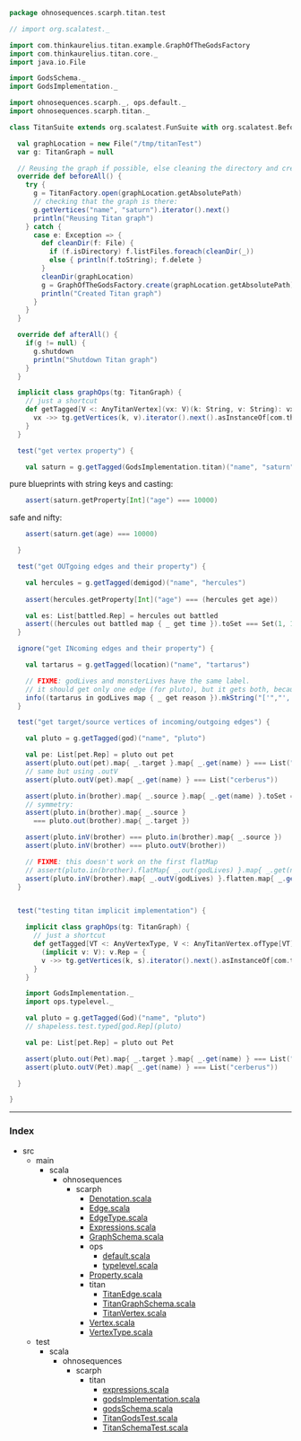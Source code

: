 
```scala
package ohnosequences.scarph.titan.test

// import org.scalatest._

import com.thinkaurelius.titan.example.GraphOfTheGodsFactory
import com.thinkaurelius.titan.core._
import java.io.File

import GodsSchema._
import GodsImplementation._

import ohnosequences.scarph._, ops.default._
import ohnosequences.scarph.titan._

class TitanSuite extends org.scalatest.FunSuite with org.scalatest.BeforeAndAfterAll {

  val graphLocation = new File("/tmp/titanTest")
  var g: TitanGraph = null

  // Reusing the graph if possible, else cleaning the directory and creating graph
  override def beforeAll() {
    try { 
      g = TitanFactory.open(graphLocation.getAbsolutePath)
      // checking that the graph is there:
      g.getVertices("name", "saturn").iterator().next()
      println("Reusing Titan graph")
    } catch {
      case e: Exception => {
        def cleanDir(f: File) {
          if (f.isDirectory) f.listFiles.foreach(cleanDir(_))
          else { println(f.toString); f.delete }
        }
        cleanDir(graphLocation)
        g = GraphOfTheGodsFactory.create(graphLocation.getAbsolutePath)
        println("Created Titan graph")
      }
    }
  }

  override def afterAll() {
    if(g != null) {
      g.shutdown
      println("Shutdown Titan graph")
    }
  }

  implicit class graphOps(tg: TitanGraph) {
    // just a shortcut
    def getTagged[V <: AnyTitanVertex](vx: V)(k: String, v: String): vx.Rep = {
      vx ->> tg.getVertices(k, v).iterator().next().asInstanceOf[com.thinkaurelius.titan.core.TitanVertex]
    }
  } 

  test("get vertex property") {

    val saturn = g.getTagged(GodsImplementation.titan)("name", "saturn")
```

pure blueprints with string keys and casting:

```scala
    assert(saturn.getProperty[Int]("age") === 10000)
```

safe and nifty:

```scala
    assert(saturn.get(age) === 10000)

  }

  test("get OUTgoing edges and their property") {

    val hercules = g.getTagged(demigod)("name", "hercules")
    
    assert(hercules.getProperty[Int]("age") === (hercules get age))

    val es: List[battled.Rep] = hercules out battled
    assert((hercules out battled map { _ get time }).toSet === Set(1, 12, 2))
  }

  ignore("get INcoming edges and their property") {

    val tartarus = g.getTagged(location)("name", "tartarus")

    // FIXME: godLives and monsterLives have the same label.
    // it should get only one edge (for pluto), but it gets both, because they have the same label:
    info((tartarus in godLives map { _ get reason }).mkString("['","', '","']"))
  }

  test("get target/source vertices of incoming/outgoing edges") {

    val pluto = g.getTagged(god)("name", "pluto")

    val pe: List[pet.Rep] = pluto out pet
    assert(pluto.out(pet).map{ _.target }.map{ _.get(name) } === List("cerberus"))
    // same but using .outV
    assert(pluto.outV(pet).map{ _.get(name) } === List("cerberus"))

    assert(pluto.in(brother).map{ _.source }.map{ _.get(name) }.toSet === Set("neptune", "jupiter"))
    // symmetry:
    assert(pluto.in(brother).map{ _.source } 
      === pluto.out(brother).map{ _.target })

    assert(pluto.inV(brother) === pluto.in(brother).map{ _.source })
    assert(pluto.inV(brother) === pluto.outV(brother))

    // FIXME: this doesn't work on the first flatMap
    // assert(pluto.in(brother).flatMap{ _.out(godLives) }.map{ _.get(name) }.toSet === Set("sea", "sky"))
    assert(pluto.inV(brother).map{ _.outV(godLives) }.flatten.map{ _.get(name) }.toSet === Set("sea", "sky"))
  }


  test("testing titan implicit implementation") {

    implicit class graphOps(tg: TitanGraph) {
      // just a shortcut
      def getTagged[VT <: AnyVertexType, V <: AnyTitanVertex.ofType[VT]](vt: VT)(k: String, s: String)
        (implicit v: V): v.Rep = {
        v ->> tg.getVertices(k, s).iterator().next().asInstanceOf[com.thinkaurelius.titan.core.TitanVertex]
      }
    } 

    import GodsImplementation._
    import ops.typelevel._

    val pluto = g.getTagged(God)("name", "pluto")
    // shapeless.test.typed[god.Rep](pluto)

    val pe: List[pet.Rep] = pluto out Pet

    assert(pluto.out(Pet).map{ _.target }.map{ _.get(name) } === List("cerberus"))
    assert(pluto.outV(Pet).map{ _.get(name) } === List("cerberus"))

  }

}

```


------

### Index

+ src
  + main
    + scala
      + ohnosequences
        + scarph
          + [Denotation.scala][main/scala/ohnosequences/scarph/Denotation.scala]
          + [Edge.scala][main/scala/ohnosequences/scarph/Edge.scala]
          + [EdgeType.scala][main/scala/ohnosequences/scarph/EdgeType.scala]
          + [Expressions.scala][main/scala/ohnosequences/scarph/Expressions.scala]
          + [GraphSchema.scala][main/scala/ohnosequences/scarph/GraphSchema.scala]
          + ops
            + [default.scala][main/scala/ohnosequences/scarph/ops/default.scala]
            + [typelevel.scala][main/scala/ohnosequences/scarph/ops/typelevel.scala]
          + [Property.scala][main/scala/ohnosequences/scarph/Property.scala]
          + titan
            + [TitanEdge.scala][main/scala/ohnosequences/scarph/titan/TitanEdge.scala]
            + [TitanGraphSchema.scala][main/scala/ohnosequences/scarph/titan/TitanGraphSchema.scala]
            + [TitanVertex.scala][main/scala/ohnosequences/scarph/titan/TitanVertex.scala]
          + [Vertex.scala][main/scala/ohnosequences/scarph/Vertex.scala]
          + [VertexType.scala][main/scala/ohnosequences/scarph/VertexType.scala]
  + test
    + scala
      + ohnosequences
        + scarph
          + titan
            + [expressions.scala][test/scala/ohnosequences/scarph/titan/expressions.scala]
            + [godsImplementation.scala][test/scala/ohnosequences/scarph/titan/godsImplementation.scala]
            + [godsSchema.scala][test/scala/ohnosequences/scarph/titan/godsSchema.scala]
            + [TitanGodsTest.scala][test/scala/ohnosequences/scarph/titan/TitanGodsTest.scala]
            + [TitanSchemaTest.scala][test/scala/ohnosequences/scarph/titan/TitanSchemaTest.scala]

[main/scala/ohnosequences/scarph/Denotation.scala]: ../../../../../main/scala/ohnosequences/scarph/Denotation.scala.md
[main/scala/ohnosequences/scarph/Edge.scala]: ../../../../../main/scala/ohnosequences/scarph/Edge.scala.md
[main/scala/ohnosequences/scarph/EdgeType.scala]: ../../../../../main/scala/ohnosequences/scarph/EdgeType.scala.md
[main/scala/ohnosequences/scarph/Expressions.scala]: ../../../../../main/scala/ohnosequences/scarph/Expressions.scala.md
[main/scala/ohnosequences/scarph/GraphSchema.scala]: ../../../../../main/scala/ohnosequences/scarph/GraphSchema.scala.md
[main/scala/ohnosequences/scarph/ops/default.scala]: ../../../../../main/scala/ohnosequences/scarph/ops/default.scala.md
[main/scala/ohnosequences/scarph/ops/typelevel.scala]: ../../../../../main/scala/ohnosequences/scarph/ops/typelevel.scala.md
[main/scala/ohnosequences/scarph/Property.scala]: ../../../../../main/scala/ohnosequences/scarph/Property.scala.md
[main/scala/ohnosequences/scarph/titan/TitanEdge.scala]: ../../../../../main/scala/ohnosequences/scarph/titan/TitanEdge.scala.md
[main/scala/ohnosequences/scarph/titan/TitanGraphSchema.scala]: ../../../../../main/scala/ohnosequences/scarph/titan/TitanGraphSchema.scala.md
[main/scala/ohnosequences/scarph/titan/TitanVertex.scala]: ../../../../../main/scala/ohnosequences/scarph/titan/TitanVertex.scala.md
[main/scala/ohnosequences/scarph/Vertex.scala]: ../../../../../main/scala/ohnosequences/scarph/Vertex.scala.md
[main/scala/ohnosequences/scarph/VertexType.scala]: ../../../../../main/scala/ohnosequences/scarph/VertexType.scala.md
[test/scala/ohnosequences/scarph/titan/expressions.scala]: expressions.scala.md
[test/scala/ohnosequences/scarph/titan/godsImplementation.scala]: godsImplementation.scala.md
[test/scala/ohnosequences/scarph/titan/godsSchema.scala]: godsSchema.scala.md
[test/scala/ohnosequences/scarph/titan/TitanGodsTest.scala]: TitanGodsTest.scala.md
[test/scala/ohnosequences/scarph/titan/TitanSchemaTest.scala]: TitanSchemaTest.scala.md